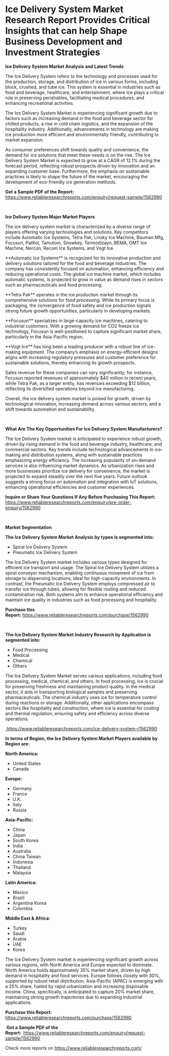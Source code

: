 <p><h1>Ice Delivery System Market Research Report Provides Critical Insights that can help Shape Business Development and Investment Strategies</h1></p><p><strong>Ice Delivery System Market Analysis and Latest Trends</strong></p>
<p><p>The Ice Delivery System refers to the technology and processes used for the production, storage, and distribution of ice in various forms, including block, crushed, and tube ice. This system is essential in industries such as food and beverage, healthcare, and entertainment, where ice plays a critical role in preserving perishables, facilitating medical procedures, and enhancing recreational activities.</p><p>The Ice Delivery System Market is experiencing significant growth due to factors such as increasing demand in the food and beverage sector for chilled products, a rise in cold chain logistics, and the expansion of the hospitality industry. Additionally, advancements in technology are making ice production more efficient and environmentally friendly, contributing to market expansion.</p><p>As consumer preferences shift towards quality and convenience, the demand for ice solutions that meet these needs is on the rise. The Ice Delivery System Market is expected to grow at a CAGR of 12.1% during the forecast period, reflecting robust prospects driven by innovation and an expanding customer base. Furthermore, the emphasis on sustainable practices is likely to shape the future of the market, encouraging the development of eco-friendly ice generation methods.</p></p>
<p><strong>Get a Sample PDF of the Report:&nbsp;</strong> <a href="https://www.reliableresearchreports.com/enquiry/request-sample/1562990?utm_campaign=2482&utm_medium=2&utm_source=Github&utm_content=ia&utm_term=25022025&utm_id=ice-delivery-system">https://www.reliableresearchreports.com/enquiry/request-sample/1562990</a></p>
<p>&nbsp;</p>
<p><strong>Ice Delivery System Major Market Players</strong></p>
<p><p>The ice delivery system market is characterized by a diverse range of players offering varying technologies and solutions. Key competitors include Automatic Ice Systems, Tetra Pak, Linsky Ice Machine, Bauman Mfg, Focusun, PatKol, Tamutom, Snowkey, Termodizayn, BEMA, OMT Ice Machine, Nercon, Recom Ice Systems, and Vogt Ice.</p><p>**Automatic Ice Systems** is recognized for its innovative production and delivery solutions tailored for the food and beverage industries. The company has consistently focused on automation, enhancing efficiency and reducing operational costs. The global ice machine market, which includes automatic systems, is projected to grow in value as demand rises in sectors such as pharmaceuticals and food processing.</p><p>**Tetra Pak** operates in the ice production market through its comprehensive solutions for food processing. While its primary focus is packaging, the convergence of food safety and ice production signals strong future growth opportunities, particularly in developing markets.</p><p>**Focusun** specializes in large-capacity ice machines, catering to industrial customers. With a growing demand for CO2 freeze ice technology, Focusun is well-positioned to capture significant market share, particularly in the Asia-Pacific region.</p><p>**Vogt Ice** has long been a leading producer with a robust line of ice-making equipment. The company’s emphasis on energy-efficient designs aligns with increasing regulatory pressures and customer preference for sustainable solutions, thereby enhancing its growth prospects.</p><p>Sales revenue for these companies can vary significantly; for instance, Focusun reported revenues of approximately $40 million in recent years, while Tetra Pak, as a larger entity, has revenues exceeding $12 billion, reflecting its diversified operations beyond ice manufacturing.</p><p>Overall, the ice delivery system market is poised for growth, driven by technological innovation, increasing demand across various sectors, and a shift towards automation and sustainability.</p></p>
<p>&nbsp;</p>
<p><strong>What Are The Key Opportunities For Ice Delivery System Manufacturers?</strong></p>
<p><p>The Ice Delivery System market is anticipated to experience robust growth, driven by rising demand in the food and beverage industry, healthcare, and commercial sectors. Key trends include technological advancements in ice-making and distribution systems, along with sustainable practices emphasizing energy efficiency. The increasing popularity of on-demand services is also influencing market dynamics. As urbanization rises and more businesses prioritize ice delivery for convenience, the market is projected to expand steadily over the next five years. Future outlook suggests a strong focus on automation and integration with IoT solutions, enhancing operational efficiencies and customer experiences.</p></p>
<p><strong>Inquire or Share Your Questions If Any Before Purchasing This Report:</strong> <a href="https://www.reliableresearchreports.com/enquiry/pre-order-enquiry/1562990?utm_campaign=2482&utm_medium=2&utm_source=Github&utm_content=ia&utm_term=25022025&utm_id=ice-delivery-system">https://www.reliableresearchreports.com/enquiry/pre-order-enquiry/1562990</a></p>
<p>&nbsp;</p>
<p><strong>Market Segmentation</strong></p>
<p><strong>The Ice Delivery System Market Analysis by types is segmented into:</strong></p>
<p><ul><li>Spiral Ice Delivery System</li><li>Pneumatic Ice Delivery System</li></ul></p>
<p><p>The Ice Delivery System market includes various types designed for efficient ice transport and usage. The Spiral Ice Delivery System utilizes a spiral conveyor mechanism, enabling continuous movement of ice from storage to dispensing locations, ideal for high-capacity environments. In contrast, the Pneumatic Ice Delivery System employs compressed air to transfer ice through tubes, allowing for flexible routing and reduced contamination risk. Both systems aim to enhance operational efficiency and maintain ice quality in industries such as food processing and hospitality.</p></p>
<p><strong>Purchase this Report:&nbsp;</strong><a href="https://www.reliableresearchreports.com/purchase/1562990?utm_campaign=2482&utm_medium=2&utm_source=Github&utm_content=ia&utm_term=25022025&utm_id=ice-delivery-system">https://www.reliableresearchreports.com/purchase/1562990</a></p>
<p>&nbsp;</p>
<p><strong>The Ice Delivery System Market Industry Research by Application is segmented into:</strong></p>
<p><ul><li>Food Processing</li><li>Medical</li><li>Chemical</li><li>Others</li></ul></p>
<p><p>The Ice Delivery System Market serves various applications, including food processing, medical, chemical, and others. In food processing, ice is crucial for preserving freshness and maintaining product quality. In the medical sector, it aids in transporting biological samples and preserving pharmaceuticals. The chemical industry uses ice for temperature control during reactions or storage. Additionally, other applications encompass sectors like hospitality and construction, where ice is essential for cooling and thermal regulation, ensuring safety and efficiency across diverse operations.</p></p>
<p><a href="https://www.reliableresearchreports.com/ice-delivery-system-r1562990?utm_campaign=2482&utm_medium=2&utm_source=Github&utm_content=ia&utm_term=25022025&utm_id=ice-delivery-system">&nbsp;https://www.reliableresearchreports.com/ice-delivery-system-r1562990</a></p>
<p><strong>In terms of Region, the Ice Delivery System Market Players available by Region are:</strong></p>
<p>
    <p> <strong> North America: </strong>
        <ul>
            <li>United States</li>
            <li>Canada</li>
        </ul>
        </p> 
    <p> <strong> Europe: </strong>
        <ul>
            <li>Germany</li>
            <li>France</li>
            <li>U.K.</li>
            <li>Italy</li>
            <li>Russia</li>
        </ul>
        </p> 
    <p> <strong> Asia-Pacific: </strong>
        <ul>
            <li>China</li>
            <li>Japan</li>
            <li>South Korea</li>
            <li>India</li>
            <li>Australia</li>
            <li>China Taiwan</li>
            <li>Indonesia</li>
            <li>Thailand</li>
            <li>Malaysia</li>
        </ul>
        </p> 
    <p> <strong> Latin America: </strong>
        <ul>
            <li>Mexico</li>
            <li>Brazil</li>
            <li>Argentina Korea</li>
            <li>Colombia</li>
        </ul>
        </p> 
    <p> <strong> Middle East & Africa: </strong>
        <ul>
            <li>Turkey</li>
            <li>Saudi</li>
            <li>Arabia</li>
            <li>UAE</li>
            <li>Korea</li>
        </ul>
    </p>
    </p>
<p><p>The Ice Delivery System market is experiencing significant growth across various regions, with North America and Europe expected to dominate. North America holds approximately 35% market share, driven by high demand in hospitality and food services. Europe follows closely with 30%, supported by robust retail distribution. Asia-Pacific (APAC) is emerging with a 25% share, fueled by rapid urbanization and increasing disposable income. China, specifically, is anticipated to capture 20% market share, maintaining strong growth trajectories due to expanding industrial applications.</p></p>
<p><strong>Purchase this Report: </strong><a href="https://www.reliableresearchreports.com/purchase/1562990?utm_campaign=2482&utm_medium=2&utm_source=Github&utm_content=ia&utm_term=25022025&utm_id=ice-delivery-system">https://www.reliableresearchreports.com/purchase/1562990</a></p>
<p>&nbsp;<strong>Get a Sample PDF of the Report:&nbsp;&nbsp;</strong><a href="https://www.reliableresearchreports.com/enquiry/request-sample/1562990?utm_campaign=2482&utm_medium=2&utm_source=Github&utm_content=ia&utm_term=25022025&utm_id=ice-delivery-system">https://www.reliableresearchreports.com/enquiry/request-sample/1562990</a></p>
<p><strong></strong></p>
<p>Check more reports on <a href="https://www.reliableresearchreports.com/?utm_campaign=2482&utm_medium=2&utm_source=Github&utm_content=ia&utm_term=25022025&utm_id=ice-delivery-system">https://www.reliableresearchreports.com/</a></p>